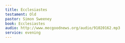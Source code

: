 ```yaml
---
title: Ecclesiastes
testament: Old
pastor: Simon Sweeney
book: Ecclesiastes
audio: http://www.mecgoodnews.org/audio/91020162.mp3
service: evening
---
```

